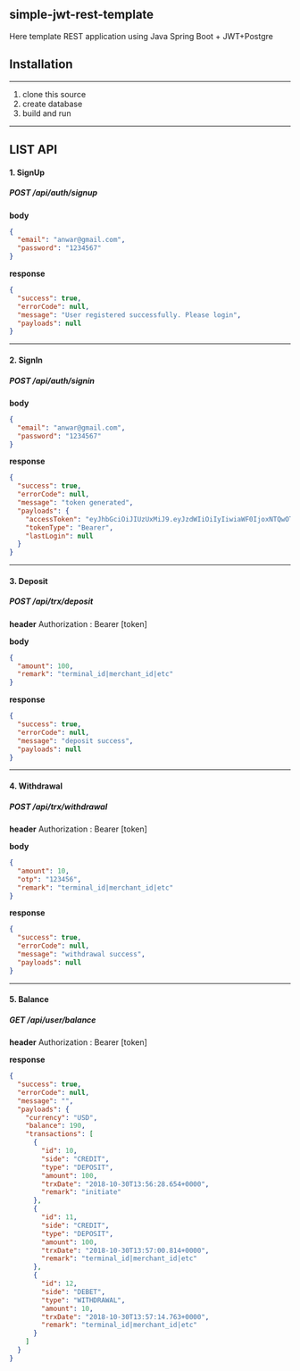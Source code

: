 ## simple-jwt-rest-template

Here template REST application using Java Spring Boot + JWT+Postgre

## Installation

---

1. clone this source
2. create database
3. build and run

---

## LIST API

#### 1. SignUp

##### POST /api/auth/signup

**body**

```json
{
  "email": "anwar@gmail.com",
  "password": "1234567"
}
```

**response**

```json
{
  "success": true,
  "errorCode": null,
  "message": "User registered successfully. Please login",
  "payloads": null
}
```

---

#### 2. SignIn

##### POST /api/auth/signin

**body**

```json
{
  "email": "anwar@gmail.com",
  "password": "1234567"
}
```

**response**

```json
{
  "success": true,
  "errorCode": null,
  "message": "token generated",
  "payloads": {
    "accessToken": "eyJhbGciOiJIUzUxMiJ9.eyJzdWIiOiIyIiwiaWF0IjoxNTQwOTA3Nzk5LCJleHAiOjE1NDE1MTI1OTl9.pxu2epiXnXWKgzbA10RBpQpn6IF_57mzIVLZrsItOc6jmv8sTT2hzgynpvIsXqyCj054oj33PV84WEXPOXWM4Q",
    "tokenType": "Bearer",
    "lastLogin": null
  }
}
```

---

#### 3. Deposit

##### POST /api/trx/deposit

**header**
Authorization : Bearer [token]

**body**

```json
{
  "amount": 100,
  "remark": "terminal_id|merchant_id|etc"
}
```

**response**

```json
{
  "success": true,
  "errorCode": null,
  "message": "deposit success",
  "payloads": null
}
```

---

#### 4. Withdrawal

##### POST /api/trx/withdrawal

**header**
Authorization : Bearer [token]

**body**

```json
{
  "amount": 10,
  "otp": "123456",
  "remark": "terminal_id|merchant_id|etc"
}
```

**response**

```json
{
  "success": true,
  "errorCode": null,
  "message": "withdrawal success",
  "payloads": null
}
```

---

#### 5. Balance

##### GET /api/user/balance

**header**
Authorization : Bearer [token]

**response**

```json
{
  "success": true,
  "errorCode": null,
  "message": "",
  "payloads": {
    "currency": "USD",
    "balance": 190,
    "transactions": [
      {
        "id": 10,
        "side": "CREDIT",
        "type": "DEPOSIT",
        "amount": 100,
        "trxDate": "2018-10-30T13:56:28.654+0000",
        "remark": "initiate"
      },
      {
        "id": 11,
        "side": "CREDIT",
        "type": "DEPOSIT",
        "amount": 100,
        "trxDate": "2018-10-30T13:57:00.814+0000",
        "remark": "terminal_id|merchant_id|etc"
      },
      {
        "id": 12,
        "side": "DEBET",
        "type": "WITHDRAWAL",
        "amount": 10,
        "trxDate": "2018-10-30T13:57:14.763+0000",
        "remark": "terminal_id|merchant_id|etc"
      }
    ]
  }
}
```
